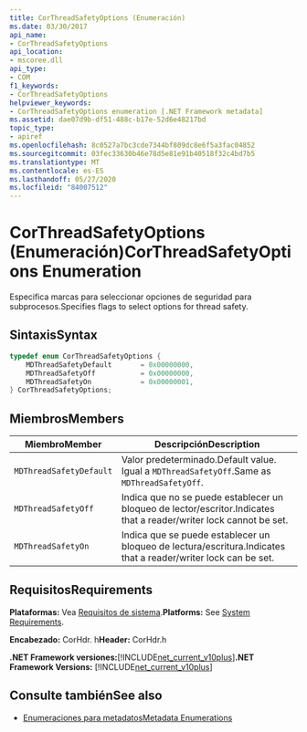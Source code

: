 ```yaml
---
title: CorThreadSafetyOptions (Enumeración)
ms.date: 03/30/2017
api_name:
- CorThreadSafetyOptions
api_location:
- mscoree.dll
api_type:
- COM
f1_keywords:
- CorThreadSafetyOptions
helpviewer_keywords:
- CorThreadSafetyOptions enumeration [.NET Framework metadata]
ms.assetid: dae07d9b-df51-488c-b17e-52d6e48217bd
topic_type:
- apiref
ms.openlocfilehash: 8c0527a7bc3cde7344bf809dc8e6f5a3fac04852
ms.sourcegitcommit: 03fec33630b46e78d5e81e91b40518f32c4bd7b5
ms.translationtype: MT
ms.contentlocale: es-ES
ms.lasthandoff: 05/27/2020
ms.locfileid: "84007512"
---
```

# <a name="corthreadsafetyoptions-enumeration"></a><span data-ttu-id="a9914-102">CorThreadSafetyOptions (Enumeración)</span><span class="sxs-lookup"><span data-stu-id="a9914-102">CorThreadSafetyOptions Enumeration</span></span>

<span data-ttu-id="a9914-103">Especifica marcas para seleccionar opciones de seguridad para subprocesos.</span><span class="sxs-lookup"><span data-stu-id="a9914-103">Specifies flags to select options for thread safety.</span></span>

## <a name="syntax"></a><span data-ttu-id="a9914-104">Sintaxis</span><span class="sxs-lookup"><span data-stu-id="a9914-104">Syntax</span></span>

```cpp
typedef enum CorThreadSafetyOptions {
    MDThreadSafetyDefault       = 0x00000000,
    MDThreadSafetyOff           = 0x00000000,
    MDThreadSafetyOn            = 0x00000001,
} CorThreadSafetyOptions;
```

## <a name="members"></a><span data-ttu-id="a9914-105">Miembros</span><span class="sxs-lookup"><span data-stu-id="a9914-105">Members</span></span>

|<span data-ttu-id="a9914-106">Miembro</span><span class="sxs-lookup"><span data-stu-id="a9914-106">Member</span></span>|<span data-ttu-id="a9914-107">Descripción</span><span class="sxs-lookup"><span data-stu-id="a9914-107">Description</span></span>|
|------------|-----------------|
|`MDThreadSafetyDefault`|<span data-ttu-id="a9914-108">Valor predeterminado.</span><span class="sxs-lookup"><span data-stu-id="a9914-108">Default value.</span></span> <span data-ttu-id="a9914-109">Igual a `MDThreadSafetyOff`.</span><span class="sxs-lookup"><span data-stu-id="a9914-109">Same as `MDThreadSafetyOff`.</span></span>|
|`MDThreadSafetyOff`|<span data-ttu-id="a9914-110">Indica que no se puede establecer un bloqueo de lector/escritor.</span><span class="sxs-lookup"><span data-stu-id="a9914-110">Indicates that a reader/writer lock cannot be set.</span></span>|
|`MDThreadSafetyOn`|<span data-ttu-id="a9914-111">Indica que se puede establecer un bloqueo de lectura/escritura.</span><span class="sxs-lookup"><span data-stu-id="a9914-111">Indicates that a reader/writer lock can be set.</span></span>|

## <a name="requirements"></a><span data-ttu-id="a9914-112">Requisitos</span><span class="sxs-lookup"><span data-stu-id="a9914-112">Requirements</span></span>

<span data-ttu-id="a9914-113">**Plataformas:** Vea [Requisitos de sistema](../../get-started/system-requirements.md).</span><span class="sxs-lookup"><span data-stu-id="a9914-113">**Platforms:** See [System Requirements](../../get-started/system-requirements.md).</span></span>

<span data-ttu-id="a9914-114">**Encabezado:** CorHdr. h</span><span class="sxs-lookup"><span data-stu-id="a9914-114">**Header:** CorHdr.h</span></span>

<span data-ttu-id="a9914-115">**.NET Framework versiones:**[!INCLUDE[net_current_v10plus](../../../../includes/net-current-v10plus-md.md)]</span><span class="sxs-lookup"><span data-stu-id="a9914-115">**.NET Framework Versions:** [!INCLUDE[net_current_v10plus](../../../../includes/net-current-v10plus-md.md)]</span></span>

## <a name="see-also"></a><span data-ttu-id="a9914-116">Consulte también</span><span class="sxs-lookup"><span data-stu-id="a9914-116">See also</span></span>

- [<span data-ttu-id="a9914-117">Enumeraciones para metadatos</span><span class="sxs-lookup"><span data-stu-id="a9914-117">Metadata Enumerations</span></span>](metadata-enumerations.md)
